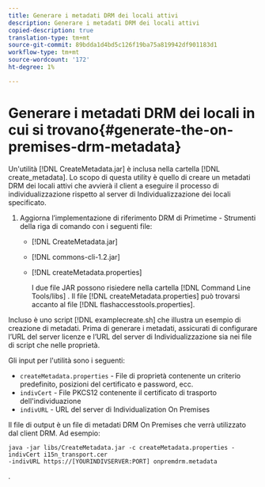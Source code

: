 ```yaml
---
title: Generare i metadati DRM dei locali attivi
description: Generare i metadati DRM dei locali attivi
copied-description: true
translation-type: tm+mt
source-git-commit: 89bdda1d4bd5c126f19ba75a819942df901183d1
workflow-type: tm+mt
source-wordcount: '172'
ht-degree: 1%

---
```



# Generare i metadati DRM dei locali in cui si trovano{#generate-the-on-premises-drm-metadata}

Un&#39;utilità [!DNL CreateMetadata.jar] è inclusa nella cartella [!DNL create_metadata]. Lo scopo di questa utility è quello di creare un metadati DRM dei locali attivi che avvierà il client a eseguire il processo di individualizzazione rispetto al server di Individualizzazione dei locali specificato.

1. Aggiorna l’implementazione di riferimento DRM di Primetime - Strumenti della riga di comando con i seguenti file:

   * [!DNL CreateMetadata.jar]
   * [!DNL commons-cli-1.2.jar]
   * [!DNL createMetadata.properties]

      I due file JAR possono risiedere nella cartella [!DNL Command Line Tools/libs] . Il file [!DNL createMetadata.properties] può trovarsi accanto al file [!DNL flashaccesstools.properties].

<!--<a id="example_2116349CA33642CD9293EAD94A532ED8"></a>-->

Incluso è uno script [!DNL examplecreate.sh] che illustra un esempio di creazione di metadati. Prima di generare i metadati, assicurati di configurare l’URL del server licenze e l’URL del server di Individualizzazione sia nei file di script che nelle proprietà.

Gli input per l&#39;utilità sono i seguenti:

* `createMetadata.properties` - File di proprietà contenente un criterio predefinito, posizioni del certificato e password, ecc.
* `indivCert` - File PKCS12 contenente il certificato di trasporto dell&#39;individuazione
* `indivURL` - URL del server di Individualization On Premises

Il file di output è un file di metadati DRM On Premises che verrà utilizzato dal client DRM. Ad esempio:

```
java -jar libs/CreateMetadata.jar -c createMetadata.properties -indivCert i15n_transport.cer
-indivURL https://[YOURINDIVSERVER:PORT] onpremdrm.metadata
```

.